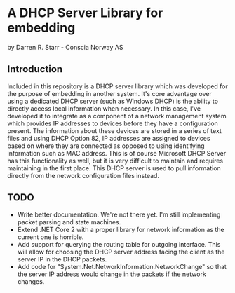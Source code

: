 ﻿# A DHCP Server Library for embedding
by Darren R. Starr - Conscia Norway AS

## Introduction
Included in this repository is a DHCP server library which was developed for the purpose of embedding in another system. 
It's core advantage over using a dedicated DHCP server (such as Windows DHCP) is the ability to directly access local
information when necessary. In this case, I've developed it to integrate as a component of a network management system
which provides IP addresses to devices before they have a configuration present. The information about these devices are
stored in a series of text files and using DHCP Option 82, IP addresses are assigned to devices based on where they are
connected as opposed to using identifying information such as MAC address. This is of course Microsoft DHCP Server has
this functionality as well, but it is very difficult to maintain and requires maintaining in the first place. This DHCP
server is used to pull information directly from the network configuration files instead.

## TODO
* Write better documentation. We're not there yet. I'm still implementing packet parsing and state machines.
* Extend .NET Core 2 with a proper library for network information as the current one is horrible.
 * Add support for querying the routing table for outgoing interface. This will allow for choosing the DHCP server
   address facing the client as the server IP in the DHCP packets.
* Add code for "System.Net.NetworkInformation.NetworkChange" so that the server IP address would change in the packets if 
the network changes.
